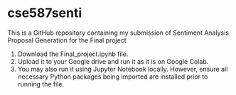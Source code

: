 # cse587senti
This is a GitHub repository containing my submission of Sentiment Analysis Proposal Generation for the Final project

1. Download the Final_project.ipynb file.
2. Upload it to your Google drive and run it as it is on Google Colab.
3. You may also run it using Jupyter Notebook locally. However, ensure all necessary Python packages being imported are installed prior to running the file.
